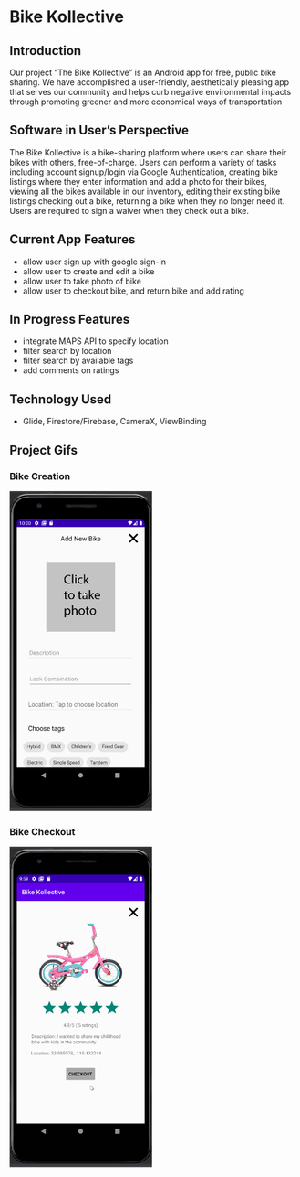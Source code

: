 # Bike Kollective

## Introduction
Our project “The Bike Kollective” is an Android app for free, public bike sharing. We have accomplished a user-friendly, aesthetically pleasing app that serves our community and helps curb negative environmental impacts through promoting greener and more economical ways of transportation
## Software in User’s Perspective
The Bike Kollective is a bike-sharing platform where users can share their bikes with others, free-of-charge. Users can perform a variety of tasks including account signup/login via Google Authentication, creating bike listings where they enter information and add a photo for their bikes, viewing all the bikes available in our inventory, editing their existing bike listings checking out a bike,  returning a bike when they no longer need it. Users are required to sign a waiver when they check out a bike.

## Current App Features
- allow user sign up with google sign-in 
- allow user to create and edit a bike
- allow user to take photo of bike 
- allow user to checkout bike, and return bike and add rating 

## In Progress Features 
- integrate MAPS API to specify location 
- filter search by location 
- filter search by available tags
- add comments on ratings

## Technology Used 
- Glide, Firestore/Firebase, CameraX, ViewBinding

## Project Gifs 
### Bike Creation
<img src='https://github.com/cs467-bike-kollective/bike_kollective/blob/main/create_bike.gif' title='Video Walkthrough' width='250px' alt='Video Walkthrough' /><br>
### Bike Checkout
<img src='https://github.com/cs467-bike-kollective/bike_kollective/blob/main/bike_checkout.gif' title='Video Walkthrough' width='250px' alt='Video Walkthrough' /><br>


